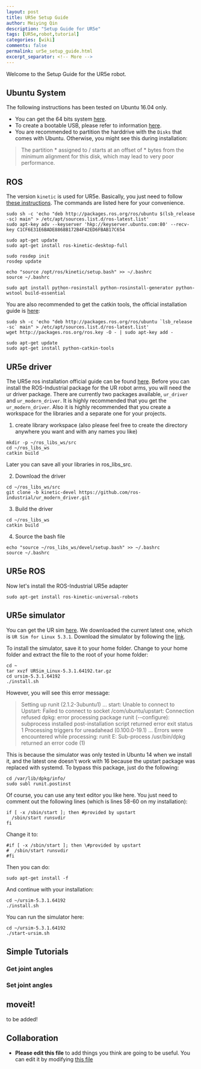 ```yaml
---
layout: post
title: UR5e Setup Guide
author: Meiying Qin
description: "Setup Guide for UR5e"
tags: [UR5e,robot,tutorial]
categories: [wiki]
comments: false
permalink: ur5e_setup_guide.html
excerpt_separator: <!-- More -->
---
```


Welcome to the Setup Guide for the UR5e robot.

## Ubuntu System

The following instructions has been tested on Ubuntu 16.04 only.
- You can get the 64 bits system [here](http://releases.ubuntu.com/16.04/).
- To create a bootable USB, please refer to information [here](https://tutorials.ubuntu.com/tutorial/tutorial-create-a-usb-stick-on-windows#0).
- You are recommended to partition the harddrive with the `Disks` that comes with Ubuntu. Otherwise, you might see this during installation:
> The partition * assigned to / starts at an offset of * bytes from the minimum alignment for this disk, which may lead to very poor performance.


## ROS

The version `kinetic` is used for UR5e. Basically, you just need to follow [these instructions](http://wiki.ros.org/kinetic/Installation/Ubuntu). The commands are listed here for your convenience.

```
sudo sh -c 'echo "deb http://packages.ros.org/ros/ubuntu $(lsb_release -sc) main" > /etc/apt/sources.list.d/ros-latest.list'
sudo apt-key adv --keyserver 'hkp://keyserver.ubuntu.com:80' --recv-key C1CF6E31E6BADE8868B172B4F42ED6FBAB17C654
```

```
sudo apt-get update
sudo apt-get install ros-kinetic-desktop-full
```

```
sudo rosdep init
rosdep update
```

```
echo "source /opt/ros/kinetic/setup.bash" >> ~/.bashrc
source ~/.bashrc
```

```
sudo apt install python-rosinstall python-rosinstall-generator python-wstool build-essential
```

You are also recommended to get the catkin tools, the official installation guide is [here](https://catkin-tools.readthedocs.io/en/latest/installing.html):

```
sudo sh -c 'echo "deb http://packages.ros.org/ros/ubuntu `lsb_release -sc` main" > /etc/apt/sources.list.d/ros-latest.list'
wget http://packages.ros.org/ros.key -O - | sudo apt-key add -
```

```
sudo apt-get update
sudo apt-get install python-catkin-tools
```

## UR5e driver
The UR5e ros installation official guide can be found [here](http://wiki.ros.org/action/show/universal_robots?action=show&redirect=universal_robot). Before you can install the ROS-Industrial package for the UR robot arms, you will need the ur driver package. There are currently two packages available, `ur_driver` and `ur_modern_driver`. It is highly recommended that you get the `ur_modern_driver`. Also it is highly recommended that you create a workspace for the libraries and a separate one for your projects.

1. create library workspace (also please feel free to create the directory anywhere you want and with any names you like)

```
mkdir -p ~/ros_libs_ws/src
cd ~/ros_libs_ws
catkin build
```
Later you can save all your libraries in ros_libs_src.

2. Download the driver

```
cd ~/ros_libs_ws/src
git clone -b kinetic-devel https://github.com/ros-industrial/ur_modern_driver.git
```


3. Build the driver

```
cd ~/ros_libs_ws
catkin build
```

4. Source the bash file
```
echo "source ~/ros_libs_ws/devel/setup.bash" >> ~/.bashrc
source ~/.bashrc
```

## UR5e ROS
Now let's install the ROS-Industrial UR5e adapter

```
sudo apt-get install ros-kinetic-universal-robots
```

## UR5e simulator
You can get the UR sim [here](https://www.universal-robots.com/download/?option=51846#section41511). We downloaded the current latest one, which is `UR Sim for Linux 5.3.1`. Download the simulator by following the [link](https://www.universal-robots.com/download/?option=51846#).

To install the simulator, save it to your home folder. Change to your home folder and extract the file to the root of your home folder:
```
cd ~
tar xvzf URSim_Linux-5.3.1.64192.tar.gz
cd ursim-5.3.1.64192
./install.sh
```

However, you will see this error message:

> Setting up runit (2.1.2-3ubuntu1) ...
> start: Unable to connect to Upstart: Failed to connect to socket /com/ubuntu/upstart: Connection refused
> dpkg: error processing package runit (--configure):
>  subprocess installed post-installation script returned error exit status 1
> Processing triggers for ureadahead (0.100.0-19.1) ...
> Errors were encountered while processing:
>  runit
> E: Sub-process /usr/bin/dpkg returned an error code (1)


This is because the simulator was only tested in Ubuntu 14 when we install it, and the latest one doesn't work with 16 because the upstart package was replaced with systemd. To bypass this package, just do the following:
```
cd /var/lib/dpkg/info/
sudo subl runit.postinst
```

Of course, you can use any text editor you like here. You just need to comment out the following lines (which is lines 58-60 on my installation):
```
if [ -x /sbin/start ]; then #provided by upstart
  /sbin/start runsvdir
fi
```
Change it to:
```
#if [ -x /sbin/start ]; then \#provided by upstart
#  /sbin/start runsvdir
#fi
```
Then you can do:
```
sudo apt-get install -f
```

And continue with your installation:
```
cd ~/ursim-5.3.1.64192
./install.sh
```

You can run the simulator here:
```
cd ~/ursim-5.3.1.64192
./start-ursim.sh
```

## Simple Tutorials
### Get joint angles
### Set joint angles

## moveit!

to be added!

## Collaboration

- **Please edit this file** to add things you think are going to be useful. You can edit it by modifying [this file](https://github.com/ScazLab/ScazLab.github.io/blob/master/_posts/2019-07-12-UR5e-setup-guide.md)
